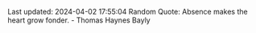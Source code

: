 Last updated: 2024-04-02 17:55:04
Random Quote: Absence makes the heart grow fonder. - Thomas Haynes Bayly